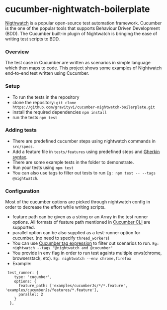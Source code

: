 # cucumber-nightwatch-boilerplate

[Nigthwatch](https://nightwatchjs.org) is a popular open-source test automation framework.
Cucumber is the one of the popular tools that supports Behaviour Driven Development (BDD). The Cucumber built-in plugin of Nightwatch is bringing the ease of writing test scripts to BDD. 

### Overview
The test case in Cucumber are written as scenarios in simple language which then maps to code. This project shows some examples of Nightwatch end-to-end test written using Cucumber. 

### Setup 
- To run the tests in the repository
- clone the repository: `git clone https://github.com/gravityvi/cucumber-nightwatch-boilerplate.git`
- install the required dependencies `npm install`
- run the tests `npm test`


### Adding tests
- There are predefined cucumber steps using nightwatch commands in `src/specs`. 
- Add a feature file in `tests/features` using predefined steps and [Gherkin syntax](https://cucumber.io/docs/gherkin/).
- There are some example tests in the folder to demonstrate.
- Run your tests using `npm test`
- You can also use tags to filter out tests to run `Eg: npm test -- --tags @nightwatch`.


### Configuration 
Most of the cucumber options are picked through nightwatch config in order to decrease the effort while writing scripts. 
- feature path can be given as a string or an Array in the test runner options. All formats of feature path mentioned in [Cucumber CLI](https://github.com/cucumber/cucumber-js/blob/main/docs/cli.md#running-specific-features) are supported.
- parallel option can be also supplied as a test-runner option for cucumber. (no need to specify `thread_workers`)
- You can use [Cucumber tag expression](https://cucumber.io/docs/cucumber/api/#tag-expressions) to filter out scenarios to run. `Eg: nightwatch --tags "@nightwatch and @cucumber"`
- You provide in env flag in order to run test againts multiple envs(chrome, browserstack, etc). `Eg: nightwatch --env chrome,firefox`
- Example:
```
 test_runner: {
    type: 'cucumber',
    options: {
      feature_path: ['examples/cucumberJs/*/*.feature', 'examples/cucumberJs/features/*.feature'],
      parallel: 2
    }
  },
```



